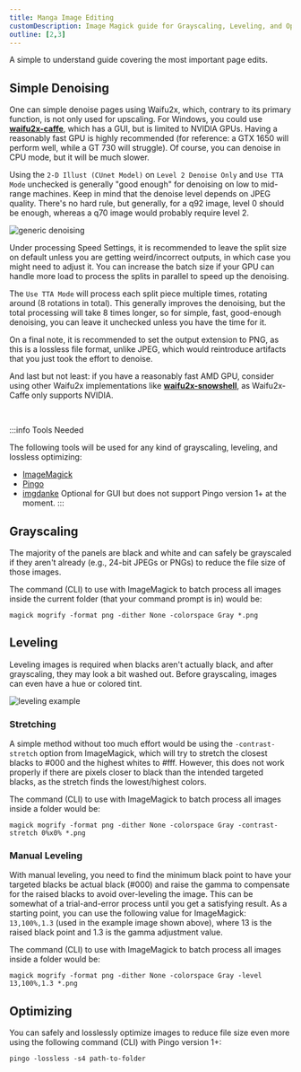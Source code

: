 ```yaml
---
title: Manga Image Editing
customDescription: Image Magick guide for Grayscaling, Leveling, and Optimizing
outline: [2,3]
---
```


<GradientCard title="Manga Image Editing" description="Image Magick guide for Grayscaling, Leveling, and Optimizing" theme="turquoise" variant="thin"/>



A simple to understand guide covering the most important page edits.
<Authors page="imagedit" />


## Simple Denoising

One can simple denoise pages using Waifu2x, which, contrary to its primary function, is not only used for upscaling. For Windows, you could use [**waifu2x-caffe**](https://github.com/lltcggie/waifu2x-caffe/releases), which has a GUI, but is limited to NVIDIA GPUs. Having a reasonably fast GPU is highly recommended (for reference: a GTX 1650 will perform well, while a GT 730 will struggle). Of course, you can denoise in CPU mode, but it will be much slower.

Using the `2-D Illust (CUnet Model)` on `Level 2 Denoise Only` and `Use TTA Mode` unchecked is generally "good enough" for denoising on low to mid-range machines.
Keep in mind that the denoise level depends on JPEG quality. There's no hard rule, but generally, for a q92 image, level 0 should be enough, whereas a q70 image would probably require level 2.

![generic denoising](/ss/waifu.jpg)

Under processing Speed Settings, it is recommended to leave the split size on default unless you are getting weird/incorrect outputs, in which case you might need to adjust it. You can increase the batch size if your GPU can handle more load to process the splits in parallel to speed up the denoising.

The `Use TTA Mode` will process each split piece multiple times, rotating around (8 rotations in total). This generally improves the denoising, but the total processing will take 8 times longer, so for simple, fast, good-enough denoising, you can leave it unchecked unless you have the time for it.

On a final note, it is recommended to set the output extension to PNG, as this is a lossless file format, unlike JPEG, which would reintroduce artifacts that you just took the effort to denoise.

And last but not least: if you have a reasonably fast AMD GPU, consider using other Waifu2x implementations like [**waifu2x-snowshell**](https://github.com/YukihoAA/waifu2x_snowshell), as Waifu2x-Caffe only supports NVIDIA.

<br>

:::info Tools Needed

The following tools will be used for any kind of grayscaling, leveling, and lossless optimizing:
- [ImageMagick](https://imagemagick.org/index.php)
- [Pingo](https://css-ig.net/pingo)
- [imgdanke](https://github.com/DrWhoCares/imgdanke) <tooltip>Optional for GUI but does not support Pingo version 1+ at the moment.</tooltip>
:::

## Grayscaling

The majority of the panels are black and white and can safely be grayscaled if they aren't already (e.g., 24-bit JPEGs or PNGs) to reduce the file size of those images.

The command (CLI) to use with ImageMagick to batch process all images inside the current folder (that your command prompt is in) would be:

```
magick mogrify -format png -dither None -colorspace Gray *.png
```

## Leveling

Leveling images is required when blacks aren't actually black, and after grayscaling, they may look a bit washed out. Before grayscaling, images can even have a hue or colored tint.

![leveling example](/ss/scaling.png)

### Stretching

A simple method without too much effort would be using the `-contrast-stretch` option from ImageMagick, which will try to stretch the closest blacks to #000 and the highest whites to #fff. However, this does not work properly if there are pixels closer to black than the intended targeted blacks, as the stretch finds the lowest/highest colors.

The command (CLI) to use with ImageMagick to batch process all images inside a folder would be:

```
magick mogrify -format png -dither None -colorspace Gray -contrast-stretch 0%x0% *.png
```

### Manual Leveling

With manual leveling, you need to find the minimum black point to have your targeted blacks be actual black (#000) and raise the gamma to compensate for the raised blacks to avoid over-leveling the image. This can be somewhat of a trial-and-error process until you get a satisfying result. As a starting point, you can use the following value for ImageMagick: `13,100%,1.3` (used in the example image shown above), where 13 is the raised black point and 1.3 is the gamma adjustment value.

The command (CLI) to use with ImageMagick to batch process all images inside a folder would be:

```
magick mogrify -format png -dither None -colorspace Gray -level 13,100%,1.3 *.png
```

## Optimizing

You can safely and losslessly optimize images to reduce file size even more using the following command (CLI) with Pingo version 1+:

```
pingo -lossless -s4 path-to-folder
```